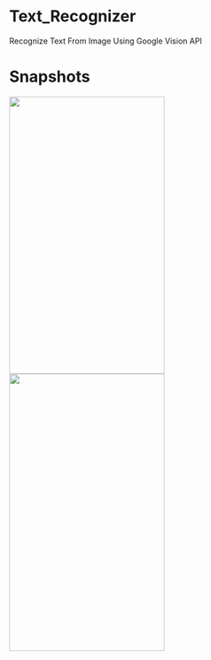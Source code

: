 # Text_Recognizer
Recognize Text From Image Using Google Vision API

# Snapshots

<img src="https://firebasestorage.googleapis.com/v0/b/shop-online-736ba.appspot.com/o/Screenshot_2018-09-12-21-21-57-587_com.androidgits.foregroundservices.png?alt=media&token=36d5b512-6237-455a-83fa-b5f285cde81f" width="280" height="500">

<img src="https://firebasestorage.googleapis.com/v0/b/shop-online-736ba.appspot.com/o/Screenshot_2018-09-12-21-22-01-768_com.androidgits.foregroundservices.png?alt=media&token=a71f5e9c-cf8b-417b-a5eb-ff57654fc287" width="280" height="500">
